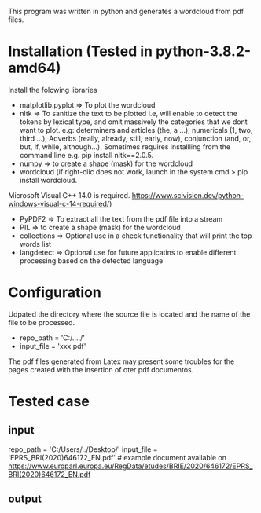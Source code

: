 This program was written in python and generates a wordcloud from pdf files.

# Installation (Tested in python-3.8.2-amd64)
Install the folowing libraries
* matplotlib.pyplot => To plot the wordcloud
* nltk => To sanitize the text to be plotted i.e, will enable to detect the tokens by lexical type, and omit massively the categories that we dont want to plot. e.g: determiners and articles (the, a ...), numericals (1, two, third ...),  Adverbs (really, already, still, early, now), conjunction (and, or, but, if, while, although...). Sometimes requires installling from the command line e.g. pip install nltk==2.0.5.
* numpy => to create a shape (mask) for the wordcloud
* wordcloud (if right-clic does not work, launch in the system cmd > pip install wordcloud.

Microsoft Visual C++ 14.0 is required. https://www.scivision.dev/python-windows-visual-c-14-required/)
* PyPDF2 => To extract all the text from the pdf file into a stream
* PIL => to create a shape (mask) for the wordcloud
* collections => Optional use in a check functionality that will print the top words list
* langdetect => Optional use for future applicatins to enable different processing based on the detected language

# Configuration
Udpated the directory where the source file is located and the name of the file to be processed.
* repo_path = 'C:/..../'
* input_file = 'xxx.pdf'

The pdf files generated from Latex may present some troubles for the pages created with the insertion of oter pdf documentos.

# Tested case
## input
repo_path = 'C:/Users/../Desktop/'
input_file = 'EPRS_BRI(2020)646172_EN.pdf' # example document available on https://www.europarl.europa.eu/RegData/etudes/BRIE/2020/646172/EPRS_BRI(2020)646172_EN.pdf

## output


